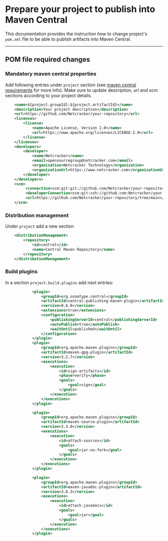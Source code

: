 # Prepare your project to publish into Maven Central

This documentation provides the instruction how to change project's `pom.xml` file to be able to publish artifacts into Maven Central.

---

## POM file required changes

### Mandatory maven central properties

Add following entries under `project` section (see [maven central requirements](https://central.sonatype.org/publish/requirements/) for more info).  Make sure to update description, url and scm sections according to your project details.

```xml
    <name>${project.groupId}:${project.artifactId}</name>
    <description>Your project description</description>
    <url>https://github.com/Netcracker/your-repository</url>
    <licenses>
        <license>
            <name>Apache License, Version 2.0</name>
            <url>https://www.apache.org/licenses/LICENSE-2.0</url>
        </license>
    </licenses>
    <developers>
        <developer>
            <name>Netcracker</name>
            <email>opensourcegroup@netcracker.com</email>
            <organization>Netcracker Technology</organization>
            <organizationUrl>https://www.netcracker.com</organizationUrl>
        </developer>
    </developers>
    <scm>
         <connection>scm:git:git://github.com/Netcracker/your-repository.git</connection>
         <developerConnection>scm:git:ssh://github.com:Netcracker/your-repository.git</developerConnection>
         <url>https://github.com/Netcracker/your-repository/tree/main</url>
    </scm>
```
### Distribution management

Under `project` add a new section

```xml
    <distributionManagement>
        <repository>
            <id>central</id>
            <name>Central Maven Repository</name>
        </repository>
    </distributionManagement>
```

### Build plugins

In a section `project.build.plugins` add next entries:

```xml
            <plugin>
                <groupId>org.sonatype.central</groupId>
                <artifactId>central-publishing-maven-plugin</artifactId>
                <version>0.6.0</version>
                <extensions>true</extensions>
                <configuration>
                    <publishingServerId>central</publishingServerId>
                    <autoPublish>true</autoPublish>
                    <waitUntil>published</waitUntil>
                </configuration>
            </plugin>
            <plugin>
                <groupId>org.apache.maven.plugins</groupId>
                <artifactId>maven-gpg-plugin</artifactId>
                <version>3.2.7</version>
                <executions>
                    <execution>
                        <id>sign-artifacts</id>
                        <phase>verify</phase>
                        <goals>
                            <goal>sign</goal>
                        </goals>
                    </execution>
                </executions>
            </plugin>

            <plugin>
                <groupId>org.apache.maven.plugins</groupId>
                <artifactId>maven-source-plugin</artifactId>
                <version>3.3.0</version>
                <executions>
                    <execution>
                        <id>attach-sources</id>
                        <goals>
                            <goal>jar-no-fork</goal>
                        </goals>
                    </execution>
                </executions>
            </plugin>

            <plugin>
                <groupId>org.apache.maven.plugins</groupId>
                <artifactId>maven-javadoc-plugin</artifactId>
                <version>3.6.3</version>
                <executions>
                    <execution>
                        <id>attach-javadocs</id>
                        <goals>
                            <goal>jar</goal>
                        </goals>
                    </execution>
                </executions>
            </plugin>
```
